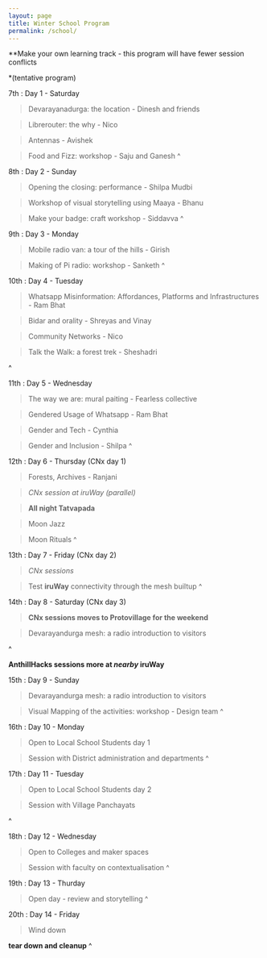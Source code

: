 ```yaml
---
layout: page
title: Winter School Program
permalink: /school/
---
```


**Make your own learning track - this program will have fewer session conflicts

*(tentative program)

7th
: Day 1 - Saturday

> Devarayanadurga: the location - Dinesh and friends

> Librerouter: the why - Nico

> Antennas - Avishek

> Food and Fizz: workshop - Saju and Ganesh
^


8th
: Day 2 - Sunday

> Opening the closing: performance - Shilpa Mudbi

> Workshop of visual storytelling using Maaya - Bhanu

> Make your badge: craft workshop - Siddavva
^

9th 
: Day 3 - Monday

> Mobile radio van: a tour of the hills - Girish 

> Making of Pi radio: workshop - Sanketh
^


10th 
: Day 4 - Tuesday

> Whatsapp Misinformation: Affordances, Platforms and Infrastructures - Ram Bhat

> Bidar and orality - Shreyas and Vinay

> Community Networks - Nico

> Talk the Walk: a forest trek - Sheshadri

^


11th 
: Day 5 - Wednesday

> The way we are: mural paiting - Fearless collective

> Gendered Usage of Whatsapp - Ram Bhat

> Gender and Tech - Cynthia

> Gender and Inclusion - Shilpa
^


12th
: Day 6 - Thursday (CNx day 1)

> Forests, Archives - Ranjani

> *CNx session at iruWay (parallel)*

> **All night Tatvapada**

> Moon Jazz

> Moon Rituals
^

13th
: Day 7 - Friday (CNx day 2)

> *CNx sessions*

> Test **iruWay** connectivity through the mesh builtup
^

14th
: Day 8 - Saturday (CNx day 3)

> **CNx sessions moves to Protovillage for the weekend**

> Devarayandurga mesh: a radio introduction to visitors

^

**AnthillHacks sessions more at *nearby* iruWay**

15th
: Day 9 - Sunday

> Devarayandurga mesh: a radio introduction to visitors

> Visual Mapping of the activities: workshop - Design team
^

16th
: Day 10 - Monday

> Open to Local School Students day 1

> Session with District administration and departments 
^

17th
: Day 11 - Tuesday

> Open to Local School Students day 2

> Session with Village Panchayats 

^

18th
: Day 12 - Wednesday

> Open to Colleges and maker spaces

> Session with faculty on contextualisation
^

19th
: Day 13 - Thurday

> Open day - review and storytelling
^

20th
: Day 14 - Friday

> Wind down

**tear down and cleanup**
^
